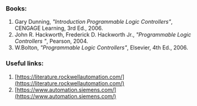 ### Books:
1. Gary Dunning, *"Introduction Programmable Logic Controllers"*, CENGAGE Learning, 3rd Ed., 2006.
2. John R. Hackworth, Frederick D. Hackworth Jr., *"Programmable Logic Controllers "*, Pearson, 2004.
3. W.Bolton, *"Programmable Logic Controllers"*, Elsevier, 4th Ed., 2006.

### Useful links:
1. [https://literature.rockwellautomation.com/](https://literature.rockwellautomation.com/)
2. [https://www.automation.siemens.com/](https://www.automation.siemens.com/)
